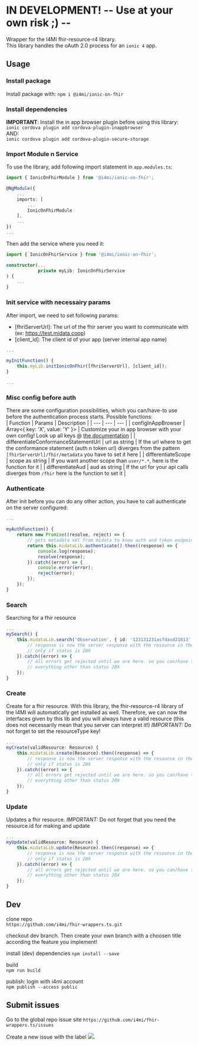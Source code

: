 # IN DEVELOPMENT! -- Use at your own risk ;) --

Wrapper for the I4MI fhir-resource-r4 library.  
This library handles the oAuth 2.0 process for an `ionic 4` app.

## Usage

### Install package
Install package with:
`npm i @i4mi/ionic-on-fhir`

### Install dependencies
**IMPORTANT**: Install the in app browser plugin before using this library:  
`ionic cordova plugin add cordova-plugin-inappbrowser`  
AND:  
`ionic cordova plugin add cordova-plugin-secure-storage`

### Import Module n Service
To use the library, add following import statement in `app.modules.ts`:  
```typescript
import { IonicOnFhirModule } from '@i4mi/ionic-on-fhir';

@NgModule({
    ...
    imports: [
        ...
        IonicOnFhirModule
    ],
    ...
})
...
```

Then add the service where you need it:
```typescript
import { IonicOnFhirService } from '@i4mi/ionic-on-fhir';

constructor(...
            private myLib: IonicOnFhirService
) {
    ...
}
```

### Init service with necessairy params
After import, we need to set following params: 
* [fhriServerUrl]: The url of the fhir server you want to communicate with (ex: https://test.midata.coop)
* [client_id]: The client id of your app (server internal app name)

```typescript
...

myInitFunction() {
    this.myLib.initIonicOnFhir([fhriServerUrl], [client_id]);
}

...
```

### Misc config before auth
There are some configuration possibilities, which you can/have-to use before the authentication process starts.
Possible functions:  
| Function | Params | Description |
| --- | --- | --- |
| configInAppBrowser | Array<{ key: 'X', value: 'Y' }> | Customize your in app browser with your own config! Look up all keys @ [the documentation](https://github.com/apache/cordova-plugin-inappbrowser) |
| differentiateConformanceStatementUrl | url as string | If the url where to get the conformance statement (auth n token url) diverges from the pattern `[fhirServerUrl]/fhir/metadata` you have to set it here |
| differentiateScope | scope as string | If you want another scope than `user/*.*`, here is the function for it |
| differentiateAud | aud as string | If the url for your api calls diverges from `/fhir` here is the function to set it |



### Authenticate
After init before you can do any other action, you have to call authenticate on the server configured:
```typescript
...

myAuthFunction() {
    return new Promise((resolve, reject) => {
        // gets metadata xml from midata to know auth and token endpoint url
        return this.midataLib.authenticate().then((response) => {
            console.log(response);
            resolve(response);
        }).catch((error) => {
            console.error(error);
            reject(error);
        });
    });
}
```

### Search
Searching for a fhir resource
```typescript
...
mySearch() {
    this.midataLib.search('Observation', { id: '123131231asfdasd21813' }).then((response) => {
        // response is now the server response with the resource in the body
        // only if status is 20X
    }).catch((error) => {
        // all errors get rejected until we are here. so you can/have to handle everything that can get wrong here.
        // everything other than status 20X
    });
}
```

### Create
Create for a fhir resource.
With this library, the fhir-resource-r4 library of the I4MI will automatically get installed as well. Therefore, we can now the interfaces given by this lib and you will always have a valid resource (this does not necessarily mean that you server can interpret it!)
*IMPORTANT:* Do not forget to set the resourceType key!
```typescript
...
myCreate(validResource: Resource) {
    this.midataLib.create(Resource).then((response) => {
        // response is now the server response with the resource in the body
        // only if status is 20X
    }).catch((error) => {
        // all errors get rejected until we are here. so you can/have to handle everything that can get wrong here.
        // everything other than status 20X
    });
}
```

### Update
Updates a fhir resource.
*IMPORTANT:* Do not forget that you need the resource.id for making and update
```typescript
...
myUpdate(validResource: Resource) {
    this.midataLib.update(Resource).then((response) => {
        // response is now the server response with the resource in the body
        // only if status is 20X
    }).catch((error) => {
        // all errors get rejected until we are here. so you can/have to handle everything that can get wrong here.
        // everything other than status 20X
    });
}
```

## Dev
clone repo  
`https://github.com/i4mi/fhir-wrappers.ts.git`

checkout dev branch. Then create your own branch with a choosen title according the feature you implement!

install (dev) dependencies
`npm install --save`

build  
`npm run build`

publish: login with i4mi account  
`npm publish --access public`

## Submit issues
Go to the global repo issue site
`https://github.com/i4mi/fhir-wrappers.ts/issues`

Create a new issue with the label ![][~ionic].

[~ionic]: https://img.shields.io/static/v1?label=<LABEL>&message=<IONIC>&color=<blue>


